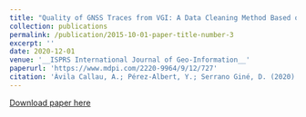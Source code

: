 ```yaml
---
title: "Quality of GNSS Traces from VGI: A Data Cleaning Method Based on Activity Type and User Experience"
collection: publications
permalink: /publication/2015-10-01-paper-title-number-3
excerpt: ''
date: 2020-12-01
venue: '__ISPRS International Journal of Geo-Information__'
paperurl: 'https://www.mdpi.com/2220-9964/9/12/727'
citation: 'Àvila Callau, A.; Pérez-Albert, Y.; Serrano Giné, D. (2020). &quot;Quality of GNSS Traces from VGI: A Data Cleaning Method Based on Activity Type and User Experience.&quot; <i>ISPRS International Journal of Geo-Information</i>. 9, 727.'
---
```


[Download paper here](https://www.mdpi.com/2220-9964/9/12/727/pdf)

